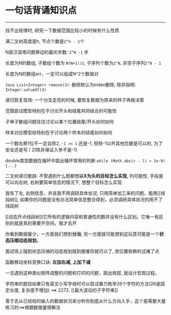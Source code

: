 # 一句话背诵知识点

---
找不出规律时, 研究一下数据范围比较小的时候有什么性质

满二叉树高度是h, 节点个数是`2^h - 1`个

N层汉诺塔问题移动的最优步数: `2^N -1` 步

长度为N的数组, 子数组个数为 `N(N+1)/2`, 子序列个数为`2^N`, 非空子序列`2^N - 1`

长度为N的数组arr，一定可以组成N^2个数值对

`Java List<Integer> remove(3)`: 删除默认为index删除, 除非指明: `Integer.valueOf(3)`

递归恢复现场: 一个分支走完的时候, 要恢复数据为原来的样子再做决策

范围尝试模型特别在乎讨论开头和结尾共同结合的可能性

子串子数组问题往往讨论以某个位置结尾/开头如何如何

样本对应模型给特别在乎讨论两个样本的结尾如何如何

一个数右移1位不一定会除2, `-1 >> 1` 还是-1, 但除-1以外其他负数是可以的, 为了安全还是写 / 2(除非保证入参不是-1)

double类型数据在循环中跳出循环常用的判断 `while (Math.abs(r - l) > 1e-9) {...}`

二叉树递归套路: 不管遇到什么题都想**以X为头的目标怎么实现**, 列可能性, 手段是可以向左树, 右树要简单信息的情况下, 想整个目标怎么实现

我有了左, 右侧信息，并且我不用调研具体状况, 只用简单加工来的问题，能用[[线段树]], 如果你的问题是没有办法简单信息整合得到，必须调研具体状况的用不了线段树

[[动态开点线段树]]它所有的逻辑内容和普通性的数并没有什么区别。它唯一有区别的就是真的需要开空间，我才去开

你看到数据量少，一方面我们想到**分治**, 另一方面就可能想到这玩意可能是一个**状态压缩动态规划**。

面试场上碰到状态压缩的动态规划就到傻缓存就可以了, 改位置依赖的忒难了点

函数移动坐标变换口诀: **左加右减, 上加下减**

一旦遇到这种类似矩阵调整的问题和打印的问题，跳出局部, 就设计宏观过程。

字符串的题目如果只有英文小写字母时可以尝试暴力枚举26个字符的方法(26是固定长度, 复杂度不增加) ==> 2272. [[最大波动的子字符串]]


善于去从已经给的输入的数据状况来分析你到底从什么方向入手，这个是需要大量练习的==>根据数据量猜解法



